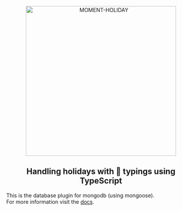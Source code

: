 <p align="center">
  <img alt="MOMENT-HOLIDAY" width="400px" src="https://nesto-software.github.io/moment-holiday/docs/assets/images/moment-holiday.png" />
</p>
<h2 align="center">Handling holidays with 💪 typings using TypeScript</h2>

This is the database plugin for mongodb (using mongoose).   
For more information visit the [docs](https://nesto-software.github.io/moment-holiday/docs/).